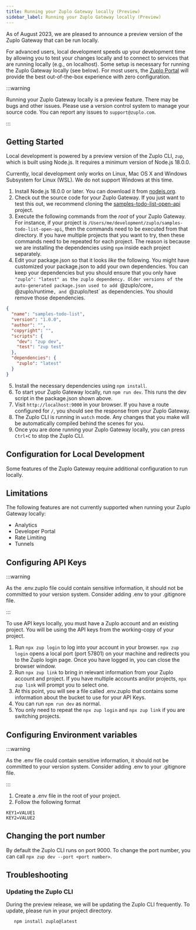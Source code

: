 ```yaml
---
title: Running your Zuplo Gateway locally (Preview)
sidebar_label: Running your Zuplo Gateway locally (Preview)
---
```


As of August 2023, we are pleased to announce a preview version of the Zuplo
Gateway that can be run locally.

For advanced users, local development speeds up your development time by
allowing you to test your changes locally and to connect to services that are
running locally (e.g., on localhost). Some setup is necessary for running the
Zuplo Gateway locally (see below). For most users, the
[Zuplo Portal](https://portal.zuplo.com/) will provide the best out-of-the-box
experience with zero configuration.

:::warning

Running your Zuplo Gateway locally is a preview feature. There may be bugs and
other issues. Please use a version control system to manage your source code.
You can report any issues to `support@zuplo.com`.

:::

## Getting Started

Local development is powered by a preview version of the Zuplo CLI, `zup`, which
is built using Node.js. It requires a minimum version of Node.js 18.0.0.

Currently, local development only works on Linux, Mac OS X and Windows Subsystem
for Linux (WSL). We do not support Windows at this time.

1. Install Node.js 18.0.0 or later. You can download it from
   [nodejs.org](https://nodejs.org/en/download).
2. Check out the source code for your Zuplo Gateway. If you just want to test
   this out, we recommend cloning the
   [samples-todo-list-open-api](https://github.com/zuplo/samples-todo-list-open-api)
   project.
3. Execute the following commands from the _root_ of your Zuplo Gateway. For
   instance, if your project is
   `/Users/me/development/zuplo/samples-todo-list-open-api`, then the commands
   need to be executed from that directory. If you have multiple projects that
   you want to try, then these commands need to be repeated for each project.
   The reason is because we are installing the dependencies using `npm` inside
   each project separately.
4. Edit your package.json so that it looks _like_ the following. You might have
   customized your package.json to add your own dependencies. You can keep your
   dependencies but you should ensure that you only have
   `"zuplo": "latest" as the zuplo dependency. Older versions of the auto-generated package.json used to add `@zuplo/core`, `@zuplo/runtime`, and `@zuplo/test`
   as dependencies. You should remove those dependencies.

```json
{
  "name": "samples-todo-list",
  "version": "1.0.0",
  "author": "",
  "copyright": "",
  "scripts": {
    "dev": "zup dev",
    "test": "zup test"
  },
  "dependencies": {
    "zuplo": "latest"
  }
}
```

5. Install the necessary dependencies using `npm install`.
6. To start your Zuplo Gateway locally, run `npm run dev`. This runs the dev
   script in the package.json shown above.
7. Visit `http://localhost:9000` in your browser. If you have a route configured
   for `/`, you should see the response from your Zuplo Gateway.
8. The Zuplo CLI is running in `watch` mode. Any changes that you make will be
   automatically compiled behind the scenes for you.
9. Once you are done running your Zuplo Gateway locally, you can press `Ctrl+C`
   to stop the Zuplo CLI.

## Configuration for Local Development

Some features of the Zuplo Gateway require additional configuration to run
locally.

## Limitations

The following features are not currently supported when running your Zuplo
Gateway locally:

- Analytics
- Developer Portal
- Rate Limiting
- Tunnels

## Configuring API Keys

:::warning

As the .env.zuplo file could contain sensitive information, it should not be
committed to your version system. Consider adding .env to your .gitignore file.

:::

To use API keys locally, you must have a Zuplo account and an existing project.
You will be using the API keys from the working-copy of your project.

1. Run `npx zup login` to log into your account in your browser. `npx zup login`
   opens a local port (port 57801) on your machine and redirects you to the
   Zuplo login page. Once you have logged in, you can close the browser window.
2. Run `npx zup link` to bring in relevant information from your Zuplo account
   and project. If you have multiple accounts and/or projects, `npx zup link`
   will prompt you to select one.
3. At this point, you will see a file called .env.zuplo that contains some
   information about the bucket to use for your API Keys.
4. You can run `npm run dev` as normal.
5. You only need to repeat the `npx zup login` and `npx zup link` if you are
   switching projects.

## Configuring Environment variables

:::warning

As the .env file could contain sensitive information, it should not be committed
to your version system. Consider adding .env to your .gitignore file.

:::

1. Create a .env file in the root of your project.
2. Follow the following format

```
KEY1=VALUE1
KEY2=VALUE2
```

## Changing the port number

By default the Zuplo CLI runs on port 9000. To change the port number, you can
call `npx zup dev --port <port number>`.

## Troubleshooting

### Updating the Zuplo CLI

During the preview release, we will be updating the Zuplo CLI frequently. To
update, please run in your project directory.

```bash
   npm install zuplo@latest
```

